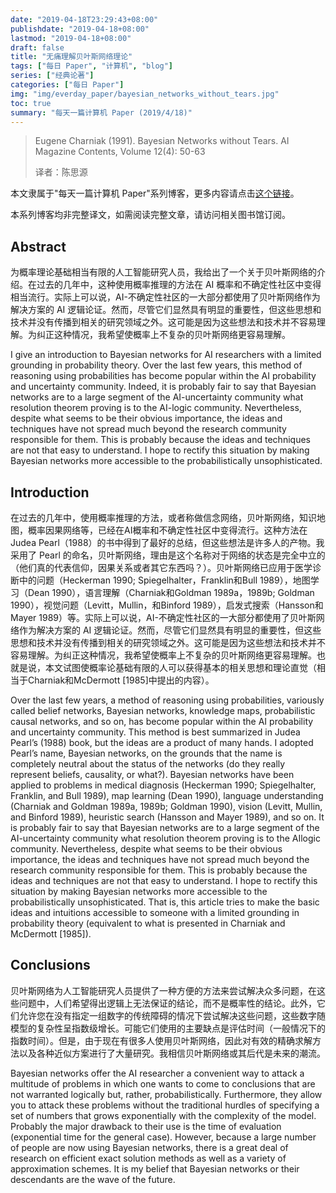 ```yaml
---
date: "2019-04-18T23:29:43+08:00"
publishdate: "2019-04-18+08:00"
lastmod: "2019-04-18+08:00"
draft: false
title: "无痛理解贝叶斯网络理论"
tags: ["每日 Paper", "计算机", "blog"]
series: ["经典论著"]
categories: ["每日 Paper"]
img: "img/everday_paper/bayesian_networks_without_tears.jpg"
toc: true
summary: "每天一篇计算机 Paper (2019/4/18)"
---
```

>Eugene Charniak (1991). Bayesian Networks without Tears. AI Magazine Contents, Volume 12(4): 50-63
>
>译者：陈思源

本文隶属于"每天一篇计算机 Paper"系列博客，更多内容请点击[这个链接](https://seuite.github.io/tags/%E6%AF%8F%E6%97%A5-Paper/)。

本系列博客均非完整译文，如需阅读完整文章，请访问相关图书馆订阅。

## Abstract

为概率理论基础相当有限的人工智能研究人员，我给出了一个关于贝叶斯网络的介绍。在过去的几年中，这种使用概率推理的方法在 AI 概率和不确定性社区中变得相当流行。实际上可以说，AI-不确定性社区的一大部分都使用了贝叶斯网络作为解决方案的 AI 逻辑论证。然而，尽管它们显然具有明显的重要性，但这些思想和技术并没有传播到相关的研究领域之外。这可能是因为这些想法和技术并不容易理解。为纠正这种情况，我希望使概率上不复杂的贝叶斯网络更容易理解。

I give an introduction to Bayesian networks for AI researchers with a limited grounding in probability theory. Over the last few years, this method of reasoning using probabilities has become popular within the AI probability and uncertainty community. Indeed, it is probably fair to say that Bayesian networks are to a large segment of the AI-uncertainty community what resolution theorem proving is to the AI-logic community. Nevertheless, despite what seems to be their obvious importance, the ideas and techniques have not spread much beyond the research community responsible for them. This is probably because the ideas and techniques are not that easy to understand. I hope to rectify this situation by making Bayesian networks more accessible to the probabilistically unsophisticated.

## Introduction

在过去的几年中，使用概率推理的方法，或者称做信念网络，贝叶斯网络，知识地图，概率因果网络等，已经在AI概率和不确定性社区中变得流行。这种方法在 Judea Pearl（1988）的书中得到了最好的总结，但这些想法是许多人的产物。我采用了 Pearl 的命名，贝叶斯网络，理由是这个名称对于网络的状态是完全中立的（他们真的代表信仰，因果关系或者其它东西吗？）。贝叶斯网络已应用于医学诊断中的问题（Heckerman 1990; Spiegelhalter，Franklin和Bull 1989），地图学习（Dean 1990），语言理解（Charniak和Goldman 1989a，1989b; Goldman 1990），视觉问题（Levitt，Mullin，和Binford 1989），启发式搜索（Hansson和Mayer 1989）等。实际上可以说，AI-不确定性社区的一大部分都使用了贝叶斯网络作为解决方案的 AI 逻辑论证。然而，尽管它们显然具有明显的重要性，但这些思想和技术并没有传播到相关的研究领域之外。这可能是因为这些想法和技术并不容易理解。为纠正这种情况，我希望使概率上不复杂的贝叶斯网络更容易理解。也就是说，本文试图使概率论基础有限的人可以获得基本的相关思想和理论直觉（相当于Charniak和McDermott [1985]中提出的内容）。

Over the last few years, a method of reasoning using probabilities, variously called belief networks, Bayesian networks, knowledge maps, probabilistic causal networks, and so on, has become popular within the AI probability and uncertainty community. This method is best summarized in Judea Pearl’s (1988) book, but the ideas are a product of many hands. I adopted Pearl’s name, Bayesian networks, on the grounds that the name is completely neutral about the status of the networks (do they really represent beliefs, causality, or what?). Bayesian networks have been applied to problems in medical diagnosis (Heckerman 1990; Spiegelhalter, Franklin, and Bull 1989), map learning (Dean 1990), language understanding (Charniak and Goldman 1989a, 1989b; Goldman 1990), vision (Levitt, Mullin, and Binford 1989), heuristic search (Hansson and Mayer 1989), and so on. It is probably fair to say that Bayesian networks are to a large segment of the AI-uncertainty community what resolution theorem proving is to the AIlogic community. Nevertheless, despite what seems to be their obvious importance, the ideas and techniques have not spread much beyond the research community responsible for them. This is probably because the ideas and techniques are not that easy to understand. I hope to rectify this situation by making Bayesian networks more accessible to the probabilistically unsophisticated. That is, this article tries to make the basic ideas and intuitions accessible to someone with a limited grounding in probability theory (equivalent to what is presented in Charniak and McDermott [1985]).

## Conclusions

贝叶斯网络为人工智能研究人员提供了一种方便的方法来尝试解决众多问题，在这些问题中，人们希望得出逻辑上无法保证的结论，而不是概率性的结论。此外，它们允许您在没有指定一组数字的传统障碍的情况下尝试解决这些问题，这些数字随模型的复杂性呈指数级增长。可能它们使用的主要缺点是评估时间（一般情况下的指数时间）。但是，由于现在有很多人使用贝叶斯网络，因此对有效的精确求解方法以及各种近似方案进行了大量研究。我相信贝叶斯网络或其后代是未来的潮流。

Bayesian networks offer the AI researcher a convenient way to attack a multitude of problems in which one wants to come to conclusions that are not warranted logically but, rather, probabilistically. Furthermore, they allow you to attack these problems without the traditional hurdles of specifying a set of numbers that grows exponentially with the complexity of the model. Probably the major drawback to their use is the time of evaluation (exponential time for the general case). However, because a large number of people are now using Bayesian networks, there is a great deal of research on efficient exact solution methods as well as a variety of approximation schemes. It is my belief that Bayesian networks or their descendants are the wave of the future.
